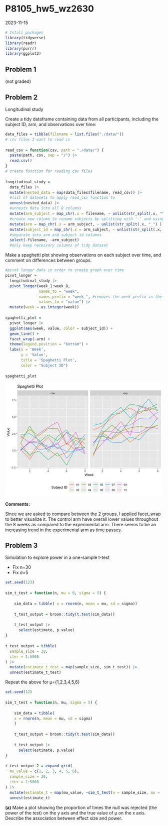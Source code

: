 P8105_hw5_wz2630
================
2023-11-15

``` r
# Intall packages
library(tidyverse)
library(readr)
library(purrr)
library(ggplot2)
```

## Problem 1

(not graded)

## Problem 2

Longitudinal study

Create a tidy dataframe containing data from all participants, including
the subject ID, arm, and observations over time:

``` r
data_files = tibble(filename = list.files("./data/"))
# csv files I want to read in

read_csv = function(csv, path = "./data/") {
  paste(path, csv, sep = "/") |> 
  read.csv()
}
# create function for reading csv files

longitudinal_study =  
  data_files |> 
  mutate(nested_data = map(data_files$filename, read_csv)) |> 
  #list of datasets to apply read_csv function to
  unnest(nested_data) |> 
  #unnests data into all 8 columns
  mutate(arm_subject = map_chr(.x = filename, ~ unlist(str_split(.x, "\\.") ) [[1]] )) |> 
  #create new column to rename subjects by splitting with '.' and using only the first part
  mutate(arm = map_chr(.x = arm_subject, ~ unlist(str_split(.x, "_") ) [[1]] )) |> 
  mutate(subject_id = map_chr(.x = arm_subject, ~ unlist(str_split(.x, "_") ) [[2]] )) |> 
  #separate into arm and subject id columns
  select(-filename, -arm_subject)
  #only keep necessary columns of tidy dataset
```

Make a spaghetti plot showing observations on each subject over time,
and comment on differences between groups.

``` r
#pivot longer data in order to create graph over time
pivot_longer = 
  longitudinal_study |> 
  pivot_longer(week_1:week_8,
               names_to = "week",
               names_prefix = "week_", #removes the week prefix in the week values
               values_to = "value") |> 
  mutate(week = as.integer(week))

spaghetti_plot = 
  pivot_longer |> 
  ggplot(aes(week, value, color = subject_id)) + 
  geom_line() + 
  facet_wrap(~arm) + 
  theme(legend.position = "bottom") +
  labs(x = 'Week', 
       y = 'Value', 
       title = 'Spaghetti Plot',
       color = "Subject ID")

spaghetti_plot
```

![](p8105_hw5_wz2630_files/figure-gfm/unnamed-chunk-3-1.png)<!-- -->

**Comments:**

Since we are asked to compare between the 2 groups, I applied facet_wrap
to better visualize it. The control arm have overall lower values
throughout the 8 weeks as compared to the experimental arm. There seems
to be an increasing trend in the experimental arm as time passes.

## Problem 3

Simulation to explore power in a one-sample t-test

- Fix n=30
- Fix σ=5

``` r
set.seed(123)

sim_t_test = function(n, mu = 0, sigma = 5) {
  
    sim_data = tibble( x = rnorm(n, mean = mu, sd = sigma))
    
    t_test_output = broom::tidy(t.test(sim_data))

    t_test_output |> 
      select(estimate, p.value)
}

t_test_output = tibble(
  sample_size = 30,
  iter = 1:5000
) |>
  mutate(estimate_t_test = map(sample_size, sim_t_test)) |>
  unnest(estimate_t_test)
```

Repeat the above for μ={1,2,3,4,5,6}

``` r
set.seed(12)

sim_t_test = function(n, mu, sigma = 5) {
  
    sim_data = tibble(
    x = rnorm(n, mean = mu, sd = sigma)
    )
    
    t_test_output = broom::tidy(t.test(sim_data))

    t_test_output |> 
      select(estimate, p.value)
}

t_test_output_2 = expand_grid(
  mu_value = c(1, 2, 3, 4, 5, 6),
  sample_size = 30,
  iter = 1:5000
) |>
  mutate(estimate_t = map(mu_value, ~sim_t_test(n = sample_size, mu = .))) |>
  unnest(estimate_t)
```

**(a)** Make a plot showing the proportion of times the null was
rejected (the power of the test) on the y axis and the true value of μ
on the x axis. Describe the association between effect size and power.
